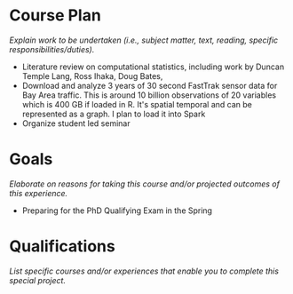 # Course Plan

_Explain work to be undertaken (i.e., subject matter, text, reading,
specific responsibilities/duties)._

- Literature review on computational statistics, including work by Duncan
  Temple Lang, Ross Ihaka, Doug Bates,
- Download and analyze 3 years of 30 second FastTrak sensor data for Bay
  Area traffic.  This is around 10 billion observations of 20 variables
  which is 400 GB if loaded in R. It's spatial temporal and can be
  represented as a graph. I plan to load it into Spark
- Organize student led seminar

# Goals

_Elaborate on reasons for taking this course and/or projected outcomes of
this experience._

- Preparing for the PhD Qualifying Exam in the Spring


# Qualifications

_List specific courses and/or experiences that enable you to complete this
special project._
